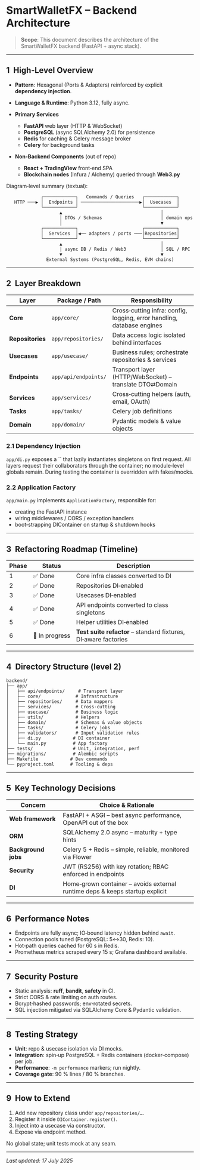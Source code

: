 # SmartWalletFX – Backend Architecture

> **Scope**: This document describes the architecture of the SmartWalletFX backend (FastAPI + async stack).

---

## 1  High‑Level Overview

- **Pattern**: Hexagonal (Ports & Adapters) reinforced by explicit **dependency injection**.
- **Language & Runtime**: Python 3.12, fully async.
- **Primary Services**
  - **FastAPI** web layer (HTTP & WebSocket)
  - **PostgreSQL** (async SQLAlchemy 2.0) for persistence
  - **Redis** for caching & Celery message broker
  - **Celery** for background tasks

- **Non‑Backend Components** (out of repo)
  - **React + TradingView** front‑end SPA
  - **Blockchain nodes** (Infura / Alchemy) queried through **Web3.py**

Diagram‑level summary (textual):

```
             ┌────────────┐   Commands / Queries   ┌────────────┐
   HTTP ───▶ │  Endpoints │ ──────────────────────▶│  Usecases  │
             └────────────┘                        └────────────┘
                    ▲                                     │
                    │ DTOs / Schemas                      │ domain ops
                    │                                     ▼
             ┌────────────┐                        ┌────────────┐
             │  Services  │◀── adapters / ports ───│Repositories│
             └────────────┘                        └────────────┘
                    ▲                                     │
                    │ async DB / Redis / Web3             │ SQL / RPC
                    ▼                                     ▼
               External Systems (PostgreSQL, Redis, EVM chains)
```

---

## 2  Layer Breakdown

| Layer            | Package / Path       | Responsibility                                                         |
| ---------------- | -------------------- | ---------------------------------------------------------------------- |
| **Core**         | `app/core/`          | Cross‑cutting infra: config, logging, error handling, database engines |
| **Repositories** | `app/repositories/`  | Data access logic isolated behind interfaces                           |
| **Usecases**     | `app/usecase/`       | Business rules; orchestrate repositories & services                    |
| **Endpoints**    | `app/api/endpoints/` | Transport layer (HTTP/WebSocket) – translate DTO⇄Domain                |
| **Services**     | `app/services/`      | Cross‑cutting helpers (auth, email, OAuth)                             |
| **Tasks**        | `app/tasks/`         | Celery job definitions                                                 |
| **Domain**       | `app/domain/`        | Pydantic models & value objects                                        |

### 2.1 Dependency Injection

`app/di.py` exposes a \`\` that lazily instantiates singletons on first request. All layers request their collaborators through the container; no module‑level globals remain. During testing the container is overridden with fakes/mocks.

### 2.2 Application Factory

`app/main.py` implements `ApplicationFactory`, responsible for:

- creating the FastAPI instance
- wiring middlewares / CORS / exception handlers
- boot‑strapping DIContainer on startup & shutdown hooks

---

## 3  Refactoring Roadmap (Timeline)

| Phase | Status         | Description                                                     |
| ----- | -------------- | --------------------------------------------------------------- |
| 1     | ✅ Done        | Core infra classes converted to DI                              |
| 2     | ✅ Done        | Repositories DI‑enabled                                         |
| 3     | ✅ Done        | Usecases DI‑enabled                                             |
| 4     | ✅ Done        | API endpoints converted to class singletons                     |
| 5     | ✅ Done        | Helper utilities DI‑enabled                                     |
| 6     | 🔄 In progress | **Test suite refactor** – standard fixtures, DI‑aware factories |

---

## 4  Directory Structure (level 2)

```
backend/
├── app/
│   ├── api/endpoints/     # Transport layer
│   ├── core/             # Infrastructure
│   ├── repositories/     # Data mappers
│   ├── services/         # Cross‑cutting
│   ├── usecase/          # Business logic
│   ├── utils/            # Helpers
│   ├── domain/           # Schemas & value objects
│   ├── tasks/            # Celery jobs
│   ├── validators/       # Input validation rules
│   ├── di.py            # DI container
│   └── main.py          # App factory
├── tests/               # Unit, integration, perf
├── migrations/          # Alembic scripts
├── Makefile            # Dev commands
└── pyproject.toml      # Tooling & deps
```

---

## 5  Key Technology Decisions

| Concern             | Choice & Rationale                                                           |
| ------------------- | ---------------------------------------------------------------------------- |
| **Web framework**   | FastAPI + ASGI – best async performance, OpenAPI out of the box              |
| **ORM**             | SQLAlchemy 2.0 async – maturity + type hints                                 |
| **Background jobs** | Celery 5 + Redis – simple, reliable, monitored via Flower                    |
| **Security**        | JWT (RS256) with key rotation; RBAC enforced in endpoints                    |
| **DI**              | Home‑grown container – avoids external runtime deps & keeps startup explicit |

---

## 6  Performance Notes

- Endpoints are fully async; IO‑bound latency hidden behind `await`.
- Connection pools tuned (PostgreSQL: 5↔30, Redis: 10).
- Hot‑path queries cached for 60 s in Redis.
- Prometheus metrics scraped every 15 s; Grafana dashboard available.

---

## 7  Security Posture

- Static analysis: **ruff**, **bandit**, **safety** in CI.
- Strict CORS & rate limiting on auth routes.
- Bcrypt‑hashed passwords; env‑rotated secrets.
- SQL injection mitigated via SQLAlchemy Core & Pydantic validation.

---

## 8  Testing Strategy

- **Unit**: repo & usecase isolation via DI mocks.
- **Integration**: spin‑up PostgreSQL + Redis containers (docker‑compose) per job.
- **Performance**: `-m performance` markers; run nightly.
- **Coverage gate**: 90 % lines / 80 % branches.

---

## 9  How to Extend

1. Add new repository class under `app/repositories/…`.
2. Register it inside `DIContainer.register()`.
3. Inject into a usecase via constructor.
4. Expose via endpoint method.

No global state; unit tests mock at any seam.

---

_Last updated: 17 July 2025_
